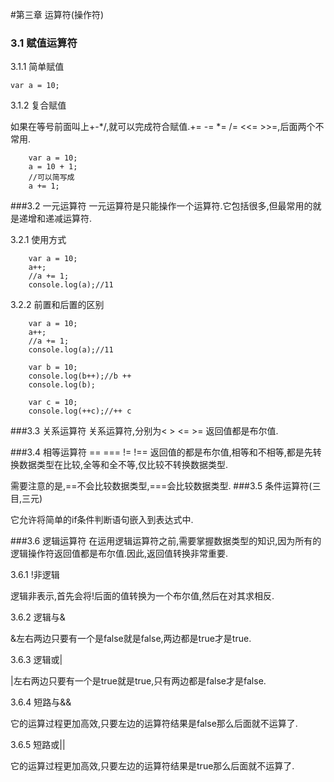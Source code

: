 #第三章 运算符(操作符)
### 3.1 赋值运算符
3.1.1 简单赋值

	var a = 10;
3.1.2 复合赋值

如果在等号前面叫上+-*/,就可以完成符合赋值.+= -= *= /= <<= >>=,后面两个不常用.

		var a = 10;
        a = 10 + 1;
        //可以简写成
        a += 1;
###3.2 一元运算符
一元运算符是只能操作一个运算符.它包括很多,但最常用的就是递增和递减运算符.

3.2.1 使用方式

		var a = 10;
        a++;
        //a += 1;
        console.log(a);//11
3.2.2 前置和后置的区别

		var a = 10;
        a++;
        //a += 1;
        console.log(a);//11

        var b = 10;
        console.log(b++);//b ++
        console.log(b);

        var c = 10;
        console.log(++c);//++ c
###3.3 关系运算符
关系运算符,分别为< > <= >= 返回值都是布尔值.

###3.4 相等运算符
== === != !== 返回值的都是布尔值,相等和不相等,都是先转换数据类型在比较,全等和全不等,仅比较不转换数据类型.

需要注意的是,==不会比较数据类型,===会比较数据类型.
###3.5 条件运算符(三目,三元)

它允许将简单的if条件判断语句嵌入到表达式中.

###3.6 逻辑运算符
在运用逻辑运算符之前,需要掌握数据类型的知识,因为所有的逻辑操作符返回值都是布尔值.因此,返回值转换非常重要.

3.6.1 !非逻辑

逻辑非表示,首先会将!后面的值转换为一个布尔值,然后在对其求相反.

3.6.2 逻辑与&

&左右两边只要有一个是false就是false,两边都是true才是true.

3.6.3 逻辑或|

|左右两边只要有一个是true就是true,只有两边都是false才是false.

3.6.4 短路与&&

它的运算过程更加高效,只要左边的运算符结果是false那么后面就不运算了.

3.6.5 短路或||

它的运算过程更加高效,只要左边的运算符结果是true那么后面就不运算了.

